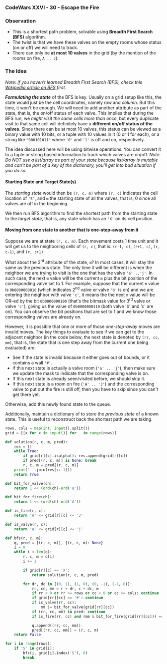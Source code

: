 ### CodeWars XXVI - 30 - Escape the Fire

### Observation

* This is a shortest path problem, solvable using **Breadth First Search (BFS)** algorithm.
* The twist is that we have these valves on the empty rooms whose status (on or off) we will need to track.
* There can only be **at most 10 valves** in the grid (by the mention of the rooms on fire, `A .. J`).

### The Idea

*Note: If you haven't learned Breadth First Search (BFS), check this [Wikipedia article on BFS](https://en.wikipedia.org/wiki/Breadth-first_search) first.*

***Formulating the state*** of the BFS is key.  Usually on a grid setup like this, the state would just be the cell coordinates, namely *row* and *column*.  But this time, it won't be enough.  We will need to add another attribute as part of the state, that is, the on/off status of each valve.  This implies that during the BFS run, we *might visit the same cells more than once*, but every duplicate visit to that same cell will definitely have a **different on/off status of the valves**.  Since there can be at most 10 valves, this status can be viewed as a binary value with 10 bits, or a tuple with 10 values in it (0 or 1 for each), or a string like `"000101011"` where `'0'` and `'1'` is off and on, respectively.

The idea discussed here will be using bitwise operations.  You can convert it to a tuple or string based information to track which valves are on/off.  *Note: Do NOT use a list/array as part of your state because list/array is mutable and can't be part of a key of the dictionary, you'll get into bad situation if you do so.*

#### Starting State and Target State(s)
The *starting state* would then be `(r, c, m)` where `(r, c)` indicates the cell location of `'S'`, and `m` the starting state of all the valves, that is, 0 since all valves are off in the beginning.

We then run BFS algorithm to find the shortest path from the starting state to the *target state*, that is, any state which has an `'X'` on its cell position.

#### Moving from one state to another that is one-step-away from it
Suppose we are at state `(r, c, m)`.  Each movement costs 1 time unit and it will get us to the neighboring cells of `(r, c)`, that is: `(r-1, c)`, `(r+1, c)`, `(r, c-1)`, and `(r, c+1)`.

What about the 3<sup>rd</sup> attribute of the state, `m`?  In most cases, it will stay the same as the previous state.  The only time it will be different is when the neighbor we are trying to visit is the one that has the valve `'a' ..'j'`.  In such case, the next `m` value will be the current `m` plus the bit position of the corresponding valve set to 1.  For example, suppose that the current `m` value is `0b0000000010` (which indicates 2<sup>nd</sup> valve or valve `'b'` is on) and we are entering the neighbor with valve `'c'`, it means the the next `m` value will be OR-ed by the bit `0b0000000100` (that's the bitmask value for 3<sup>rd</sup> valve or valve `'c'`), giving us the value of `0b0000000110` (both valve 'b' and 'c' are on).  You can observe the bit positions that are set to 1 and we know those corresponding valves are already on.

However, it is possible that one or more of those *one-step-away* moves are invalid moves.  The key things to evaluate to see if we can get to the adjacent neighbor (in the code below, the next state is denoted by `(rr, cc, mm)`, that is, the state that is one step away from the current one being evaluated) are:
* See if the state is invalid because it either goes out of bounds, or it contains a wall `'#'`.
* If this next state is actually a valve room (`'a' .. 'j'`), then make sure we update the mask to indicate that the corresponding valve is on.
* If this next state is already seen/visited before, we should skip it.
* If this next state is a room on fire (`'A' .. 'J'`) and the corresponding valve to put out the fire is still off, then you have to skip since you can't get there yet.

Otherwise, add this newly found state to the queue.

Additionally, maintain a dictionary of to store the *previous state* of a known state.  This is useful to reconstruct back the shortest path we are taking.

```python
rows, cols = map(int, input().split())
grid = [[x for x in input()] for _ in range(rows)]

def solution(r, c, m, pred):
    res = []
    while True:
        if grid[r][c].isalpha(): res.append(grid[r][c])
        if pred[(r, c, m)] is None: break
        r, c, m = pred[(r, c, m)]
    print(' '.join(res[::-1]))
    return True

def bit_for_valve(ch):
    return 1 << (ord(ch)-ord('a'))

def bit_for_fire(ch):
    return 1 << (ord(ch)-ord('A'))

def is_fire(r, c):
    return 'A' <= grid[r][c] <= 'J'

def is_valve(r, c):
    return 'a' <= grid[r][c] <= 'j'

def bfs(r, c, m):
    q, pred = [(r, c, m)], {(r, c, m): None}
    i = 0
    while i < len(q):
        r, c, m = q[i]
        i += 1

        if grid[r][c] == 'X':
            return solution(r, c, m, pred)

        for dr, dc in [(0, 1), (1, 0), (0, -1), (-1, 0)]:
            rr, cc, mm = r + dr, c + dc, m
            if rr < 0 or rr >= rows or cc < 0 or cc >= cols: continue                   # out of bounds
            if grid[rr][cc] == '#': continue                                            # impassable wall
            if is_valve(rr, cc):
                mm |= bit_for_valve(grid[rr][cc])
            if (rr, cc, mm) in pred: continue                                           # already seen this state
            if is_fire(rr, cc) and (mm & bit_for_fire(grid[rr][cc])) == 0: continue     # can't get into fire without valve

            q.append((rr, cc, mm))
            pred[(rr, cc, mm)] = (r, c, m)
    return False

for i in range(rows):
    if 'S' in grid[i]:
        bfs(i, grid[i].index('S'), 0)
        break
```
